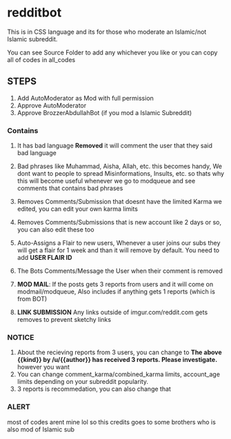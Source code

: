 # redditbot
This is in CSS language and its for those who moderate an Islamic/not Islamic subreddit.

You can see Source Folder to add any whichever you like or you can copy all of codes in all_codes

## STEPS
1. Add AutoModerator as Mod with full permission
2. Approve AutoModerator
3. Approve BrozzerAbdullahBot (if you mod a Islamic Subreddit)

### Contains
1. It has bad language **Removed** it will comment the user that they said bad language 

2. Bad phrases like Muhammad, Aisha, Allah, etc. this becomes handy, We dont want to people to spread Misinformations, Insults, etc. so thats why this will become useful whenever we go to modqueue and see comments that contains bad phrases 

3. Removes Comments/Submission that doesnt have the limited Karma we edited, you can edit your own karma limits 

4. Removes Comments/Submissions that is new account like 2 days or so, you can also edit these too

5. Auto-Assigns a Flair to new users, Whenever a user joins our subs they will get a flair for 1 week and than it will remove by default. You need to add **USER FLAIR ID**

6. The Bots Comments/Message the User when their comment is removed 

7. **MOD MAIL**: If the posts gets 3 reports from users and it will come on modmail/modqueue, Also includes if anything gets 1 reports (which is from BOT) 

8. **LINK SUBMISSION** Any links outside of imgur.com/reddit.com gets removes to prevent sketchy links

### NOTICE
1. About the recieving reports from 3 users, you can change to **The above {{kind}} by /u/{{author}} has received 3 reports. Please investigate.** however you want
2. You can change comment_karma/combined_karma limits, account_age limits depending on your subreddit popularity.
3. 3 reports is recommedation, you can also change that  


### ALERT

most of codes arent mine lol so this credits goes to some brothers who is also mod of Islamic sub
